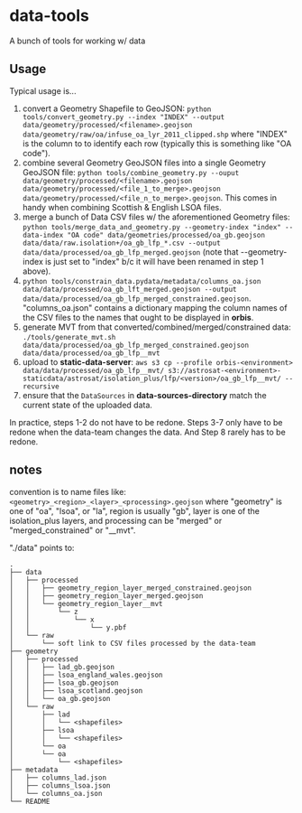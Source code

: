 # data-tools

A bunch of tools for working w/ data

## Usage

Typical usage is...

1. convert a Geometry Shapefile to GeoJSON: `python tools/convert_geometry.py --index "INDEX" --output data/geometry/processed/<filename>.geojson data/geometry/raw/oa/infuse_oa_lyr_2011_clipped.shp` where "INDEX" is the column to to identify each row (typically this is something like "OA code").
2. combine several Geometry GeoJSON files into a single Geometry GeoJSON file: `python tools/combine_geometry.py --ouput data/geometry/processed/<filename>.geojson data/geometry/processed/<file_1_to_merge>.geojson data/geometry/processed/<file_n_to_merge>.geojson`. This comes in handy when combining Scottish & English LSOA files.
3. merge a bunch of Data CSV files w/ the aforementioned Geometry files: `python tools/merge_data_and_geometry.py --geometry-index "index" --data-index "OA code" data/geometries/processed/oa_gb.geojson data/data/raw.isolation+/oa_gb_lfp_*.csv --output data/data/processed/oa_gb_lfp_merged.geojson` (note that --geometry-index is just set to "index" b/c it will have been renamed in step 1 above).
4. `python tools/constrain_data.pydata/metadata/columns_oa.json data/data/processed/oa_gb_lft_merged.geojson --output data/data/processed/oa_gb_lfp_merged_constrained.geojson`. "columns_oa.json" contains a dictionary mapping the column names of the CSV files to the names that ought to be displayed in **orbis**.
5. generate MVT from that converted/combined/merged/constrained data: `./tools/generate_mvt.sh data/data/processed/oa_gb_lfp_merged_constrained.geojson data/data/processed/oa_gb_lfp__mvt`
6. upload to **static-data-server**: `aws s3 cp --profile orbis-<environment> data/data/processed/oa_gb_lfp__mvt/ s3://astrosat-<environment>-staticdata/astrosat/isolation_plus/lfp/<version>/oa_gb_lfp__mvt/ --recursive`
7. ensure that the `DataSources` in **data-sources-directory** match the current state of the uploaded data.

In practice, steps 1-2 do not have to be redone. Steps 3-7 only have to be redone when the data-team changes the data. And Step 8 rarely has to be redone.

## notes

convention is to name files like: `<geometry>_<region>_<layer>_<processing>.geojson` where "geometry" is one of "oa", "lsoa", or "la", region is usually "gb", layer is one of the isolation_plus layers, and processing can be "merged" or "merged_constrained" or "\_\_mvt".

"./data" points to:

```
.
├── data
│   ├── processed
│   │   ├── geometry_region_layer_merged_constrained.geojson
│   │   ├── geometry_region_layer_merged.geojson
│   │   └── geometry_region_layer__mvt
│   │       └── z
│   │           └── x
│   │               └── y.pbf
│   └── raw
│       └── soft link to CSV files processed by the data-team
├── geometry
│   ├── processed
│   │   ├── lad_gb.geojson
│   │   ├── lsoa_england_wales.geojson
│   │   ├── lsoa_gb.geojson
│   │   ├── lsoa_scotland.geojson
│   │   └── oa_gb.geojson
│   └── raw
│       ├── lad
│       │   └── <shapefiles>
│       ├── lsoa
│       │   └── <shapefiles>
│       └── oa
│       └── oa
│           └── <shapefiles>
├── metadata
│   ├── columns_lad.json
│   ├── columns_lsoa.json
│   └── columns_oa.json
└── README
```
